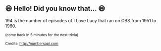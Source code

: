 ## :smile: Hello! Did you know that... :smile:
194 is the number of episodes of I Love Lucy that ran on CBS from 1951 to 1960.

<sup>(come back in 5 minutes for the next trivia)</sup>


<sup>Credits: http://numbersapi.com</sup>
